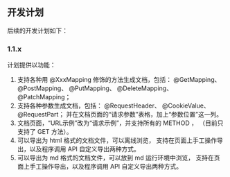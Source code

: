 
## 开发计划

后续的开发计划如下：

### 1.1.x 

计划提供以功能：
1.  支持各种用 @XxxMapping 修饰的方法生成文档，包括：
         @GetMapping、
         @PostMapping、
         @PutMapping、
         @DeleteMapping、
         @PatchMapping；
2. 支持各种参数生成文档，包括：
         @RequestHeader、
         @CookieValue、
         @RequestPart；
     并在文档页面的“请求参数”表格，加上“参数位置”这一列。
3.  文档页面，“URL示例”改为“请求示例”，并支持所有的 METHOD ，
    （目前只支持了 GET 方法）。
4. 可以导出为 html 格式的文档文件，可以离线浏览，
   支持在页面上手工操作导出，以及程序调用 API 自定义导出两种方式。
5. 可以导出为 md 格式的文档文件，可以放到 md 运行环境中浏览，
   支持在页面上手工操作导出，以及程序调用 API 自定义导出两种方式。
   